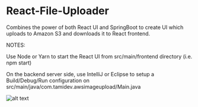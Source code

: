 # React-File-Uploader
Combines the power of both React UI and SpringBoot to create UI which uploads to Amazon S3 and downloads it to React frontend.

NOTES:

Use Node or Yarn to start the React UI from src/main/frontend directory (i.e. npm start)

On the backend server side, use IntelliJ or Eclipse to setup a Build/Debug/Run configuration on src/main/java/com.tamidev.awsimageupload/Main.java


![alt text](https://github.com/thetamigill/React-File-Uploader/src/main/java/com/tamidev/awsimageupload/images/main/AWS-File-Uploader.png?raw=true)
